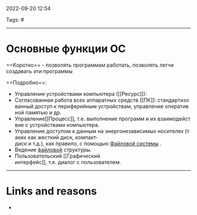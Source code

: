 2022-09-20
12:54

Tags: #
___
# Основные функции ОС
==Коротко== - позволять программам работать, позволять легче создавать эти программы

==Подробно==:
- Управление устройствами компьютера ([[Ресурс]]):
- Согласованная работа всех аппаратных средств [[ПК]]: стандартизованный доступ к периферийным устройствам, управление оперативной памятью и др.
- Управление[[Процесс]], т.е. выполнение программ и их взаимодействие с устройствами компьютера.
- Управление доступом к данным на энергонезависимых носителях (таких как жесткий диск, компакт-диск и т.д.), как правило, с помощью [Файловой системы](Что%20такое%20ФС.md) .
- Ведение [файловой](Файл.md) структуры.
- Пользовательский [[Графический интерфейс]], т.е. диалог с пользователем.

___
# Links and reasons
- 


